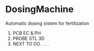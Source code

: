 # DosingMachine
Automatic dosing sistem for  fertilization

1. PCB EC & PH
2. PROBE STL 3D
3. NEXT TO DO. . . .
